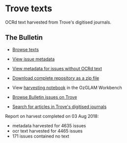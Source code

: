 # Trove texts

OCRd text harvested from Trove's digitised journals.

## The Bulletin

* [Browse texts](Bulletin/text)
* [View issue metadata](Bulletin/bulletin_issues.csv)
* [View metadata for issues without OCRd text](Bulletin/bulletin_issues_empty.csv)
* [Download complete repository as a zip file](https://github.com/wragge/trove-texts/archive/master.zip)
* View [harvesting notebook](https://github.com/wragge/ozglam-workbench/blob/master/Trove/Cookbook/Harvesting-data-from-the-Bulletin.ipynb) in the OzGLAM Workbench

* [Browse Bulletin issues on Trove](https://nla.gov.au/nla.obj-68375465)
* [Search for articles in Trove's digitised journals](https://trove-titles.herokuapp.com/)

Report on harvest completed on 03 Aug 2018:

* metadata harvested for 4635 issues
* ocr text harvested for 4465 issues
* 171 issues contained no text
